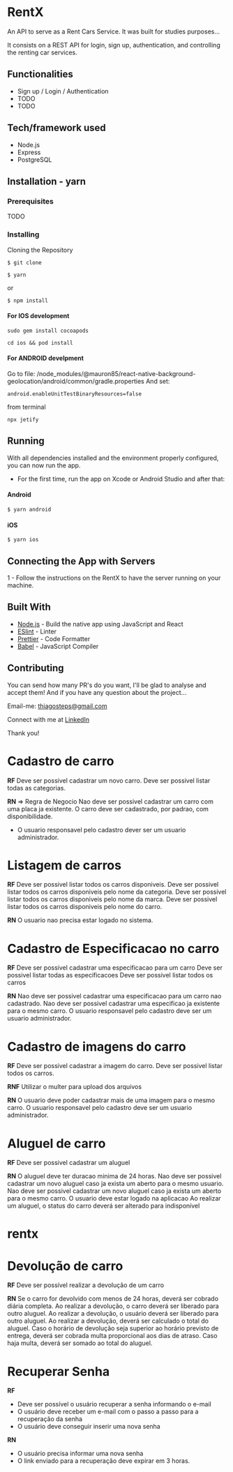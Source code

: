 # RentX
An API to serve as a Rent Cars Service. It was built for studies purposes... 


It consists on a REST API for login, sign up, authentication, and controlling the renting car services. 
 

## Functionalities
* Sign up / Login / Authentication
* TODO
* TODO

## Tech/framework used
* Node.js
* Express
* PostgreSQL

## Installation - yarn
### Prerequisites

TODO

### Installing
Cloning the Repository

```
$ git clone 
```

```
$ yarn
```
or
```
$ npm install
```

#### For IOS development

```
sudo gem install cocoapods

cd ios && pod install
```

#### For ANDROID develpment

Go to file:
/node_modules/@mauron85/react-native-background-geolocation/android/common/gradle.properties
And set:
```
android.enableUnitTestBinaryResources=false
```
from terminal
```
npx jetify
```

## Running
With all dependencies installed and the environment properly configured, you can now run the app.

* For the first time, run the app on Xcode or Android Studio and after that:

#### Android
```
$ yarn android
```
#### iOS
```
$ yarn ios
```

## Connecting the App with Servers

1 - Follow the instructions on the RentX to have the server running on your machine.


## Built With

- [Node.js](https://facebook.github.io/nodejs/) - Build the native app using JavaScript and React
- [ESlint](https://eslint.org/) - Linter
- [Prettier](https://prettier.io/) - Code Formatter
- [Babel](https://babeljs.io/) - JavaScript Compiler

## Contributing

You can send how many PR's do you want, I'll be glad to analyse and accept them! And if you have any question about the project...

Email-me: thiagosteps@gmail.com

Connect with me at [LinkedIn](https://www.linkedin.com/in/daniel-carvalho-0a4916122/)

Thank you!



# Cadastro de carro

**RF** 
Deve ser possivel cadastrar um novo carro.
Deve ser possivel listar todas as categorias.


**RN** => Regra de Negocio
Nao deve ser possivel cadastrar um carro com uma placa ja existente.
O carro deve ser cadastrado, por padrao, com disponibilidade.
* O usuario responsavel pelo cadastro dever ser um usuario administrador.

# Listagem de carros

**RF**
Deve ser possivel listar todos os carros disponiveis.
Deve ser possivel listar todos os carros disponiveis pelo nome da categoria.
Deve ser possivel listar todos os carros disponiveis pelo nome da marca.
Deve ser possivel listar todos os carros disponiveis pelo nome do carro.

**RN**
O usuario nao precisa estar logado no sistema.


# Cadastro de Especificacao no carro

**RF**
Deve ser possivel cadastrar uma especificacao para um carro
Deve ser possivel listar todas as especificacoes
Deve ser possivel listar todos os carros

**RN**
Nao deve ser possivel cadastrar uma especificacao para um carro nao cadastrado.
Nao deve ser possivel cadastrar uma especificao ja existente para o mesmo carro.
O usuario responsavel pelo cadastro deve ser um usuario administrador.

# Cadastro de imagens do carro

**RF**
Deve ser possivel cadastrar a imagem do carro.
Deve ser possivel listar todos os carros.

**RNF**
Utilizar o multer para upload dos arquivos

**RN**
O usuario deve poder cadastrar mais de uma imagem para o mesmo carro.
O usuario responsavel pelo cadastro deve ser um usuario administrador.

# Aluguel de carro

**RF**
Deve ser possivel cadastrar um aluguel

**RN**
O aluguel deve ter duracao minima de 24 horas.
Nao deve ser possivel cadastrar um novo aluguel caso ja exista um aberto para o mesmo usuario.
Nao deve ser possivel cadastrar um novo aluguel caso ja exista um aberto para o mesmo carro.
O usuario deve estar logado na aplicacao
Ao realizar um aluguel, o status do carro deverá ser alterado para indisponível
# rentx

# Devolução de carro

**RF**
Deve ser possível realizar a devolução de um carro

**RN**
Se o carro for devolvido com menos de 24 horas, deverá ser cobrado diária completa.
Ao realizar a devolução, o carro deverá ser liberado para outro aluguel.
Ao realizar a devolução, o usuário deverá ser liberado para outro aluguel.
Ao realizar a devolução, deverá ser calculado o total do aluguel.
Caso o horário de devolução seja superior ao horário previsto de entrega,
deverá ser cobrada multa proporcional aos dias de atraso.
Caso haja multa, deverá ser somado ao total do aluguel.

# Recuperar Senha

**RF**
- Deve ser possível o usuário recuperar a senha informando o e-mail
- O usuário deve receber um e-mail com o passo a passo para a recuperação da senha
- O usuário deve conseguir inserir uma nova senha

**RN**
- O usuário precisa informar uma nova senha
- O link enviado para a recuperação deve expirar em 3 horas.
